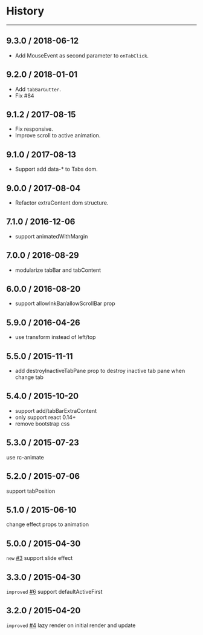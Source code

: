 # History
----

## 9.3.0 / 2018-06-12

* Add MouseEvent as second parameter to `onTabClick`.

## 9.2.0 / 2018-01-01

* Add `tabBarGutter`.
* Fix #84

## 9.1.2 / 2017-08-15

* Fix responsive.
* Improve scroll to active animation.

## 9.1.0 / 2017-08-13

* Support add data-* to Tabs dom.

## 9.0.0 / 2017-08-04

* Refactor extraContent dom structure.

## 7.1.0 / 2016-12-06

- support animatedWithMargin

## 7.0.0 / 2016-08-29

- modularize tabBar and tabContent

## 6.0.0 / 2016-08-20

- support allowInkBar/allowScrollBar prop

## 5.9.0 / 2016-04-26

- use transform instead of left/top


## 5.5.0 / 2015-11-11

- add destroyInactiveTabPane prop to destroy inactive tab pane when change tab

## 5.4.0 / 2015-10-20

- support add/tabBarExtraContent
- only support react 0.14+
- remove bootstrap css

## 5.3.0 / 2015-07-23

use rc-animate

## 5.2.0 / 2015-07-06

support tabPosition

## 5.1.0 / 2015-06-10

change effect props to animation

## 5.0.0 / 2015-04-30

`new` [#3](https://github.com/react-component/tabs/issues/3) support slide effect

## 3.3.0 / 2015-04-30

`improved` [#6](https://github.com/react-component/tabs/issues/6) support defaultActiveFirst


## 3.2.0 / 2015-04-20

`improved` [#4](https://github.com/react-component/tabs/issues/4) lazy render on initial render and update
